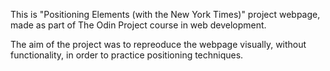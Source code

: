 This is "Positioning Elements (with the New York Times)" project webpage, made as part of The Odin Project course in web development. 

The aim of the project was to repreoduce the webpage visually, without functionality, in order to practice positioning techniques. 
